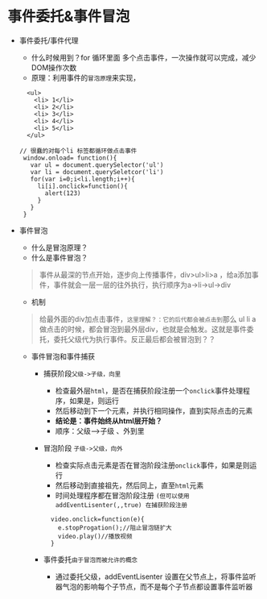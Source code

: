 # 事件委托&事件冒泡

* 事件委托/事件代理

  * 什么时候用到？for 循环里面 多个点击事件，一次操作就可以完成，减少DOM操作次数
  * 原理：利用事件的`冒泡原理`来实现，

  ```text
    <ul>
      <li> 1</li>
      <li> 2</li>
      <li> 3</li>
      <li> 4</li>
      <li> 5</li>
    </ul>
  ```

  ```text
  // 很蠢的对每个li 标签都循环做点击事件
   window.onload= function(){
     var ul = document.querySelector('ul')
     var li = document.querySeletcor('li')
     for(var i=0;i<li.length;i++){
       li[i].onclick=function(){
         alert(123)
       }
     }
   }
  ```

* 事件冒泡

  * 什么是冒泡原理？
  * 什么是事件冒泡？

  > 事件从最深的节点开始，逐步向上传播事件，div&gt;ul&gt;li&gt;a ，给a添加事件，事件就会一层一层的往外执行，执行顺序为a-&gt;li-&gt;ul-&gt;div

  * 机制

  > 给最外面的div加点击事件，`这里理解？：它的后代都会被点击到`那么 ul li a 做点击的时候，都会冒泡到最外层div，也就是会触发。这就是事件委托，委托父级代为执行事件。反正最后都会被冒泡到？？

  * 事件冒泡和事件捕获
    * 捕获阶段`父级->子级，向里`
      * 检查最外层`html`，是否在捕获阶段注册一个`onclick`事件处理程序，如果是，则运行
      * 然后移动到下一个元素，并执行相同操作，直到实际点击的元素
      * **结论是：事件始终从html层开始？**
      * 顺序：父级——&gt;子级 、外到里
    * 冒泡阶段 `子级->父级，向外`

      * 检查实际点击元素是否在冒泡阶段注册`onclick`事件，如果是则运行
      * 然后移动到直接祖先，然后同上，直至`html`元素
      * 时间处理程序都在冒泡阶段注册 `(但可以使用addEventLisenter(,,true) 在捕获阶段注册`

      ```text
        video.onclick=function(e){
          e.stopProgation();//阻止冒泡链扩大
          video.play()//播放视频
        }
      ```

    * 事件委托`由于冒泡而被允许的概念`
      * 通过委托父级，addEventLisenter 设置在父节点上，将事件监听器气泡的影响每个子节点，而不是每个子节点都设置事件监听器

